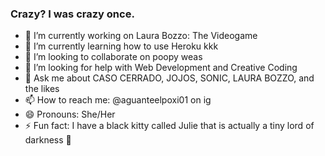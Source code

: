 ### Crazy? I was crazy once. 

- 🔭 I’m currently working on Laura Bozzo: The Videogame
- 🌱 I’m currently learning how to use Heroku kkk
- 👯 I’m looking to collaborate on poopy weas
- 🤔 I’m looking for help with Web Development and Creative Coding
- 💬 Ask me about CASO CERRADO, JOJOS, SONIC, LAURA BOZZO, and the likes
- 📫 How to reach me: @aguanteelpoxi01 on ig
- 😄 Pronouns: She/Her
- ⚡ Fun fact: I have a black kitty called Julie that is actually a tiny lord of darkness 🦇
